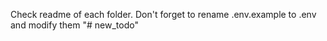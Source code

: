 Check readme of each folder. Don't forget to rename .env.example to .env and modify them
"# new_todo" 
